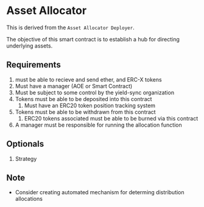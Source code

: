 # Asset Allocator

This is derived from the `Asset Allocator Deployer`.

The objective of this smart contract is to establish a hub for directing underlying assets.

## Requirements
1. must be able to recieve and send ether, and ERC-X tokens
2. Must have a manager (AOE or Smart Contract)
3. Must be subject to some control by the yield-sync organization
4. Tokens must be able to be deposited into this contract
	1. Must have an ERC20 token position tracking system
5. Tokens must be able to be withdrawn from this contract
	1. ERC20 tokens associated must be able to be burned via this contract
6. A manager must be responsible for running the allocation function

## Optionals

1. Strategy

## Note

- Consider creating automated mechanism for determing distribution allocations
